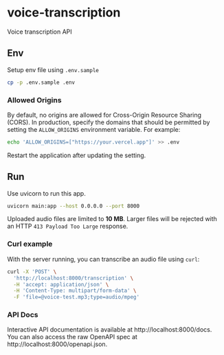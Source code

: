 # voice-transcription

Voice transcription API

## Env

Setup env file using `.env.sample`

```sh
cp -p .env.sample .env
```

### Allowed Origins

By default, no origins are allowed for Cross-Origin Resource Sharing (CORS).
In production, specify the domains that should be permitted by setting the
`ALLOW_ORIGINS` environment variable. For example:

```sh
echo 'ALLOW_ORIGINS=["https://your.vercel.app"]' >> .env
```

Restart the application after updating the setting.

## Run

Use uvicorn to run this app.

```sh
uvicorn main:app --host 0.0.0.0 --port 8000
```

Uploaded audio files are limited to **10&nbsp;MB**. Larger files will be
rejected with an HTTP `413 Payload Too Large` response.

### Curl example

With the server running, you can transcribe an audio file using `curl`:

```sh
curl -X 'POST' \
  'http://localhost:8000/transcription' \
  -H 'accept: application/json' \
  -H 'Content-Type: multipart/form-data' \
  -F 'file=@voice-test.mp3;type=audio/mpeg'
```

### API Docs

Interactive API documentation is available at http://localhost:8000/docs.
You can also access the raw OpenAPI spec at http://localhost:8000/openapi.json.
